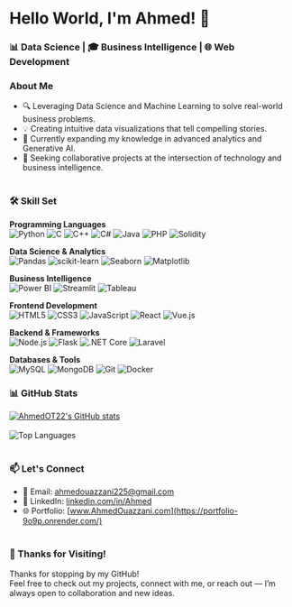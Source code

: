 <h1>Hello World, I'm Ahmed! 👋</h1>
<h3>📊 Data Science | 🎓 Business Intelligence | 🌐 Web Development</h3>

### About Me

- 🔍 Leveraging Data Science and Machine Learning to solve real-world business problems.  
- 💡 Creating intuitive data visualizations that tell compelling stories.  
- 🌱 Currently expanding my knowledge in advanced analytics and Generative AI.  
- 🤝 Seeking collaborative projects at the intersection of technology and business intelligence.
<br><br>

### 🛠️ Skill Set

**Programming Languages**  
![Python](https://img.shields.io/badge/Python-3776AB?logo=python&logoColor=white&style=for-the-badge)
![C](https://img.shields.io/badge/C-A8B9CC?logo=c&logoColor=white&style=for-the-badge)
![C++](https://img.shields.io/badge/C++-00599C?logo=c%2b%2b&logoColor=white&style=for-the-badge)
![C#](https://img.shields.io/badge/C%23-239120?logo=c-sharp&logoColor=white&style=for-the-badge)
![Java](https://img.shields.io/badge/Java-007396?logo=java&logoColor=white&style=for-the-badge)
![PHP](https://img.shields.io/badge/PHP-777BB4?logo=php&logoColor=white&style=for-the-badge)
![Solidity](https://img.shields.io/badge/Solidity-363636?logo=solidity&logoColor=white&style=for-the-badge)

**Data Science & Analytics**  
![Pandas](https://img.shields.io/badge/Pandas-150458?logo=pandas&logoColor=white&style=for-the-badge)
![scikit-learn](https://img.shields.io/badge/scikit--learn-F7931E?logo=scikit-learn&logoColor=white&style=for-the-badge)
![Seaborn](https://img.shields.io/badge/Seaborn-19AEFF?style=for-the-badge&logo=python&logoColor=white)
![Matplotlib](https://img.shields.io/badge/Matplotlib-11557C?style=for-the-badge&logo=python&logoColor=white)

**Business Intelligence**  
![Power BI](https://img.shields.io/badge/Power%20BI-F2C811?logo=powerbi&logoColor=black&style=for-the-badge)
![Streamlit](https://img.shields.io/badge/Streamlit-FF4B4B?logo=streamlit&logoColor=white&style=for-the-badge)
![Tableau](https://img.shields.io/badge/Tableau-E97627?logo=tableau&logoColor=white&style=for-the-badge)

**Frontend Development**  
![HTML5](https://img.shields.io/badge/HTML5-E34F26?logo=html5&logoColor=white&style=for-the-badge)
![CSS3](https://img.shields.io/badge/CSS3-1572B6?logo=css3&logoColor=white&style=for-the-badge)
![JavaScript](https://img.shields.io/badge/JavaScript-F7DF1E?logo=javascript&logoColor=black&style=for-the-badge)
![React](https://img.shields.io/badge/React-20232A?logo=react&logoColor=61DAFB&style=for-the-badge)
![Vue.js](https://img.shields.io/badge/Vue.js-4FC08D?logo=vue.js&logoColor=white&style=for-the-badge)

**Backend & Frameworks**  
![Node.js](https://img.shields.io/badge/Node.js-339933?logo=node.js&logoColor=white&style=for-the-badge)
![Flask](https://img.shields.io/badge/Flask-000000?logo=flask&logoColor=white&style=for-the-badge)
![.NET Core](https://img.shields.io/badge/.NET-512BD4?logo=dotnet&logoColor=white&style=for-the-badge)
![Laravel](https://img.shields.io/badge/Laravel-FF2D20?logo=laravel&logoColor=white&style=for-the-badge)

**Databases & Tools**  
![MySQL](https://img.shields.io/badge/MySQL-4479A1?logo=mysql&logoColor=white&style=for-the-badge)
![MongoDB](https://img.shields.io/badge/MongoDB-47A248?logo=mongodb&logoColor=white&style=for-the-badge)
![Git](https://img.shields.io/badge/Git-F05032?logo=git&logoColor=white&style=for-the-badge)
![Docker](https://img.shields.io/badge/Docker-2496ED?logo=docker&logoColor=white&style=for-the-badge)
</br>

### 📊 GitHub Stats
[![AhmedOT22's GitHub stats](https://github-readme-stats.vercel.app/api?username=AhmedOT22)](https://github.com/AhmedOT22/github-readme-stats)
</br></br>
![Top Languages](https://github-readme-stats.vercel.app/api/top-langs/?username=AhmedOT22&langs_count=6&size_weight=0.25&count_weight=0.75)
</br></br>

### 📫 Let's Connect
- 📧 Email: [ahmedouazzani225@gmail.com](mailto:ahmedouazzani225@gmail.com)
- 💼 LinkedIn: [linkedin.com/in/Ahmed](https://www.linkedin.com/in/ahmed-ouazzani-5b078b205/)
- 🌐 Portfolio: [www.AhmedOuazzani.com](https://portfolio-9o9p.onrender.com/)
</br></br>

### 🙏 Thanks for Visiting!
Thanks for stopping by my GitHub!  
Feel free to check out my projects, connect with me, or reach out — I’m always open to collaboration and new ideas.
